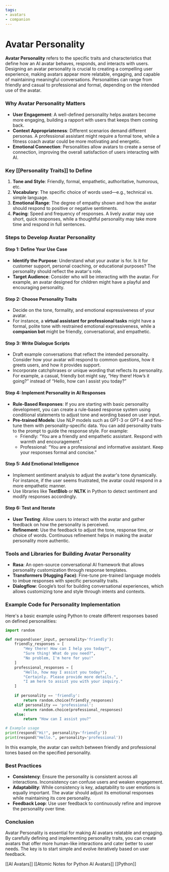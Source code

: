 ```yaml
---
tags:
- avatars
- companion
---
```


# Avatar Personality

**Avatar Personality** refers to the specific traits and characteristics that define how an AI avatar behaves, responds, and interacts with users. Designing an avatar personality is crucial to creating a compelling user experience, making avatars appear more relatable, engaging, and capable of maintaining meaningful conversations. Personalities can range from friendly and casual to professional and formal, depending on the intended use of the avatar.

### Why Avatar Personality Matters

- **User Engagement**: A well-defined personality helps avatars become more engaging, building a rapport with users that keeps them coming back.
- **Context Appropriateness**: Different scenarios demand different personas. A professional assistant might require a formal tone, while a fitness coach avatar could be more motivating and energetic.
- **Emotional Connection**: Personalities allow avatars to create a sense of connection, improving the overall satisfaction of users interacting with AI.

### Key [[Personality Traits]] to Define

1. **Tone and Style**: Friendly, formal, empathetic, authoritative, humorous, etc.
2. **Vocabulary**: The specific choice of words used—e.g., technical vs. simple language.
3. **Emotional Range**: The degree of empathy shown and how the avatar should respond to positive or negative sentiments.
4. **Pacing**: Speed and frequency of responses. A lively avatar may use short, quick responses, while a thoughtful personality may take more time and respond in full sentences.

### Steps to Develop Avatar Personality

#### Step 1: Define Your Use Case

- **Identify the Purpose**: Understand what your avatar is for. Is it for customer support, personal coaching, or educational purposes? The personality should reflect the avatar's role.
- **Target Audience**: Consider who will be interacting with the avatar. For example, an avatar designed for children might have a playful and encouraging personality.

#### Step 2: Choose Personality Traits

- Decide on the tone, formality, and emotional expressiveness of your avatar.
- For instance, a **virtual assistant for professional tasks** might have a formal, polite tone with restrained emotional expressiveness, while a **companion bot** might be friendly, conversational, and empathetic.

#### Step 3: Write Dialogue Scripts

- Draft example conversations that reflect the intended personality. Consider how your avatar will respond to common questions, how it greets users, and how it provides support.
- Incorporate catchphrases or unique wording that reflects its personality. For example, a casual, friendly bot might say, “Hey there! How’s it going?” instead of “Hello, how can I assist you today?”

#### Step 4: Implement Personality in AI Responses

- **Rule-Based Responses**: If you are starting with basic personality development, you can create a rule-based response system using conditional statements to adjust tone and wording based on user input.
- **Pre-trained Models**: Use NLP models such as GPT-3 or GPT-4 and fine-tune them with personality-specific data. You can add personality traits to the prompt to guide the response style. For example:
    - Friendly: “You are a friendly and empathetic assistant. Respond with warmth and encouragement.”
    - Professional: “You are a professional and informative assistant. Keep your responses formal and concise.”

#### Step 5: Add Emotional Intelligence

- Implement sentiment analysis to adjust the avatar's tone dynamically. For instance, if the user seems frustrated, the avatar could respond in a more empathetic manner.
- Use libraries like **TextBlob** or **NLTK** in Python to detect sentiment and modify responses accordingly.

#### Step 6: Test and Iterate

- **User Testing**: Allow users to interact with the avatar and gather feedback on how the personality is perceived.
- **Refinement**: Use the feedback to adjust the tone, response time, or choice of words. Continuous refinement helps in making the avatar personality more authentic.

### Tools and Libraries for Building Avatar Personality

- **Rasa**: An open-source conversational AI framework that allows personality customization through response templates.
- **Transformers (Hugging Face)**: Fine-tune pre-trained language models to imbue responses with specific personality traits.
- **Dialogflow**: Google’s tool for building conversational experiences, which allows customizing tone and style through intents and contexts.

### Example Code for Personality Implementation

Here's a basic example using Python to create different responses based on defined personalities:

```python
import random

def respond(user_input, personality='friendly'):
    friendly_responses = [
        "Hey there! How can I help you today?",
        "Sure thing! What do you need?",
        "No problem, I'm here for you!"
    ]
    professional_responses = [
        "Hello, how may I assist you today?",
        "Certainly. Please provide more details.",
        "I am here to assist you with your inquiry."
    ]
    
    if personality == 'friendly':
        return random.choice(friendly_responses)
    elif personality == 'professional':
        return random.choice(professional_responses)
    else:
        return "How can I assist you?"

# Example usage
print(respond("Hi!", personality='friendly'))
print(respond("Hello.", personality='professional'))
```

In this example, the avatar can switch between friendly and professional tones based on the specified personality.

### Best Practices

- **Consistency**: Ensure the personality is consistent across all interactions. Inconsistency can confuse users and weaken engagement.
- **Adaptability**: While consistency is key, adaptability to user emotions is equally important. The avatar should adjust its emotional responses while maintaining its core personality.
- **Feedback Loop**: Use user feedback to continuously refine and improve the personality over time.

### Conclusion

Avatar Personality is essential for making AI avatars relatable and engaging. By carefully defining and implementing personality traits, you can create avatars that offer more human-like interactions and cater better to user needs. The key is to start simple and evolve iteratively based on user feedback.

[[AI Avatars]]   [[Atomic Notes for Python AI Avatars]]  [[Python]]